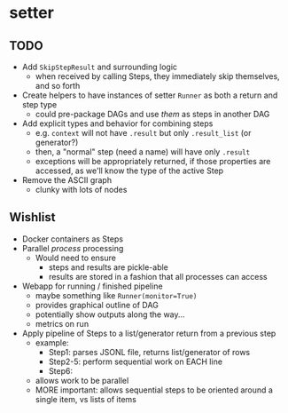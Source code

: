 # setter

## TODO
  * Add `SkipStepResult` and surrounding logic
    * when received by calling Steps, they immediately skip themselves, and so forth
  * Create helpers to have instances of setter `Runner` as both a return and step type
    * could pre-package DAGs and use _them_ as steps in another DAG
  * Add explicit types and behavior for combining steps
    * e.g. `context` will not have `.result` but only `.result_list` (or generator?)
    * then, a "normal" step (need a name) will have only `.result`
    * exceptions will be appropriately returned, if those properties are accessed, as we'll know the type of the active Step
  * Remove the ASCII graph
    * clunky with lots of nodes

## Wishlist

  * Docker containers as Steps
  * Parallel _process_ processing
    * Would need to ensure
      * steps and results are pickle-able
      * results are stored in a fashion that all processes can access
  * Webapp for running / finished pipeline
    * maybe something like `Runner(monitor=True)`
    * provides graphical outline of DAG
    * potentially show outputs along the way...
    * metrics on run
  * Apply pipeline of Steps to a list/generator return from a previous step
    * example:
      * Step1: parses JSONL file, returns list/generator of rows
      * Step2-5: perform sequential work on EACH line
      * Step6:
    * allows work to be parallel
    * MORE important: allows sequential steps to be oriented around a single item, vs lists of items
